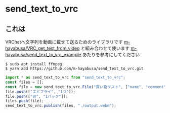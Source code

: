 # send_text_to_vrc

## これは
VRChatへ文字列を動画に載せて送るためのライブラリです
[m-hayabusa/VRC_get_text_from_video](https://github.com/m-hayabusa/VRC_get_text_from_video) と組み合わせて使います
[m-hayabusa/send_text_to_vrc_example](https://github.com/m-hayabusa/send_text_to_vrc_example) あたりを参考にしてください

```
$ sudo apt install ffmpeg
$ yarn add https://github.com/m-hayabusa/send_text_to_vrc.git
```

```javascript
import * as send_text_to_vrc from "send_text_to_vrc";
const files = [];
const file = new send_text_to_vrc.File("買い物リスト", ["name", "comment"]);
file.push(["エビフライ", "1つ"]);
file.push(["卵", "1パック"]);
files.push(file);
send_text_to_vrc.publish(files, "./output.webm");
```

